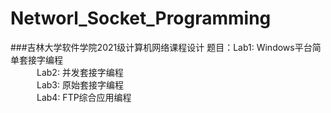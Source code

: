 # Networl_Socket_Programming
###吉林大学软件学院2021级计算机网络课程设计
题目：Lab1: Windows平台简单套接字编程<br>
&emsp;&emsp;&emsp;Lab2: 并发套接字编程<br>
&emsp;&emsp;&emsp;Lab3: 原始套接字编程<br>
&emsp;&emsp;&emsp;Lab4: FTP综合应用编程<br>
